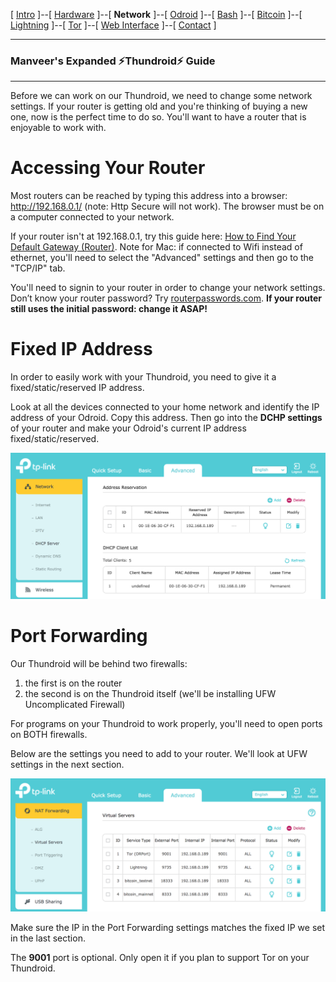 [ [Intro](README.md) ]--[ [Hardware](thundroid_01_hardware.md) ]--[ **Network** ]--[ [Odroid](thundroid_03_odroid.md) ]--[ [Bash](thundroid_04_bash.md) ]--[ [Bitcoin](thundroid_05_bitcoin.md) ]--[ [Lightning](thundroid_06_lnd.md) ]--[ [Tor](thundroid_07_tor.md) ]--[ [Web Interface](thundroid_08_webinterface.md) ]--[ [Contact](thundroid_09_contact.md) ]

--------
### Manveer's Expanded :zap:Thundroid:zap: Guide
--------

Before we can work on our Thundroid, we need to change some network settings. If your router is getting old and you're thinking of buying a new one, now is the perfect time to do so. You'll want to have a router that is enjoyable to work with.

# Accessing Your Router
Most routers can be reached by typing this address into a browser: http://192.168.0.1/ (note: Http Secure will not work). The browser must be on a computer connected to your network.

If your router isn't at 192.168.0.1, try this guide here: [How to Find Your Default Gateway (Router)](http://www.noip.com/support/knowledgebase/finding-your-default-gateway/). Note for Mac: if connected to Wifi instead of ethernet, you'll need to select the "Advanced" settings and then go to the "TCP/IP" tab.

You'll need to signin to your router in order to change your network settings. Don’t know your router password? Try [routerpasswords.com](http://routerpasswords.com/). **If your router still uses the initial password: change it ASAP!**


# Fixed IP Address
In order to easily work with your Thundroid, you need to give it a fixed/static/reserved IP address. 

Look at all the devices connected to your home network and identify the IP address of your Odroid. Copy this address. Then go into the **DCHP settings** of your router and make your Odroid's current IP address fixed/static/reserved.

![Fixed IP on TP-Link Router](images/tp-link-fixed-ip.png)


# Port Forwarding
Our Thundroid will be behind two firewalls: 
1. the first is on the router
2. the second is on the Thundroid itself (we'll be installing UFW Uncomplicated Firewall)

For programs on your Thundroid to work properly, you'll need to open ports on BOTH firewalls.

Below are the settings you need to add to your router. We'll look at UFW settings in the next section.

![Port Forwarding on TP-Link Router](images/tp-link-port-forwarding.png)

Make sure the IP in the Port Forwarding settings matches the fixed IP we set in the last section.

The **9001** port is optional. Only open it if you plan to support Tor on your Thundroid.